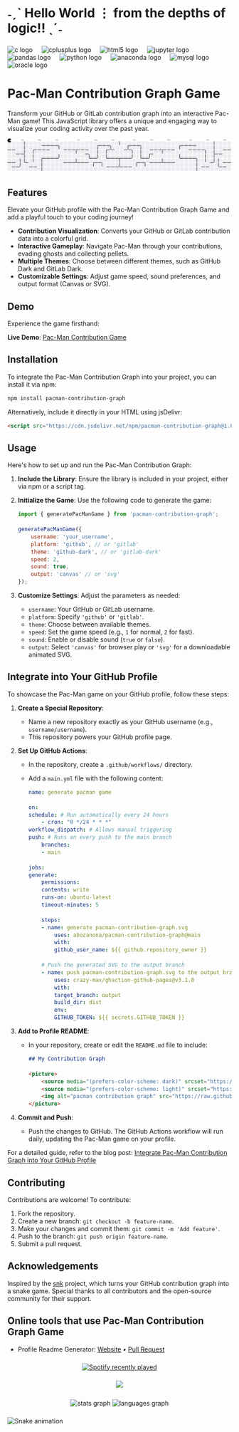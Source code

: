 <h1 align="left">˗ˏˋ Hello World ⋮ from the depths of logic!! ˎˊ˗</h1>

###

<div align="left">
  <img src="https://cdn.jsdelivr.net/gh/devicons/devicon/icons/c/c-original.svg" height="40" alt="c logo"  />
  <img width="12" />
  <img src="https://cdn.jsdelivr.net/gh/devicons/devicon/icons/cplusplus/cplusplus-original.svg" height="40" alt="cplusplus logo"  />
  <img width="12" />
  <img src="https://cdn.jsdelivr.net/gh/devicons/devicon/icons/html5/html5-original.svg" height="40" alt="html5 logo"  />
  <img width="12" />
  <img src="https://cdn.jsdelivr.net/gh/devicons/devicon/icons/jupyter/jupyter-original.svg" height="40" alt="jupyter logo"  />
  <img width="12" />
  <img src="https://cdn.jsdelivr.net/gh/devicons/devicon/icons/pandas/pandas-original.svg" height="40" alt="pandas logo"  />
  <img width="12" />
  <img src="https://cdn.jsdelivr.net/gh/devicons/devicon/icons/python/python-original.svg" height="40" alt="python logo"  />
  <img width="12" />
  <img src="https://cdn.jsdelivr.net/gh/devicons/devicon/icons/anaconda/anaconda-original.svg" height="40" alt="anaconda logo"  />
  <img width="12" />
  <img src="https://cdn.jsdelivr.net/gh/devicons/devicon/icons/mysql/mysql-original.svg" height="40" alt="mysql logo"  />
  <img width="12" />
  <img src="https://cdn.jsdelivr.net/gh/devicons/devicon/icons/oracle/oracle-original.svg" height="40" alt="oracle logo"  />
</div>

###

# Pac-Man Contribution Graph Game

Transform your GitHub or GitLab contribution graph into an interactive Pac-Man game! This JavaScript library offers a unique and engaging way to visualize your coding activity over the past year.

<picture>
  <source media="(prefers-color-scheme: dark)" srcset="https://raw.githubusercontent.com/abozanona/abozanona/output/pacman-contribution-graph-dark.svg">
  <source media="(prefers-color-scheme: light)" srcset="https://raw.githubusercontent.com/abozanona/abozanona/output/pacman-contribution-graph.svg">
  <img alt="pacman contribution graph" src="https://raw.githubusercontent.com/abozanona/abozanona/output/pacman-contribution-graph.svg">
</picture>

## Features

Elevate your GitHub profile with the Pac-Man Contribution Graph Game and add a playful touch to your coding journey!

- **Contribution Visualization**: Converts your GitHub or GitLab contribution data into a colorful grid.
- **Interactive Gameplay**: Navigate Pac-Man through your contributions, evading ghosts and collecting pellets.
- **Multiple Themes**: Choose between different themes, such as GitHub Dark and GitLab Dark.
- **Customizable Settings**: Adjust game speed, sound preferences, and output format (Canvas or SVG).

## Demo

Experience the game firsthand:

**Live Demo**: [Pac-Man Contribution Game](https://abozanona.github.io/pacman-contribution-graph/)

## Installation

To integrate the Pac-Man Contribution Graph into your project, you can install it via npm:

```bash
npm install pacman-contribution-graph
```

Alternatively, include it directly in your HTML using jsDelivr:

```html
<script src="https://cdn.jsdelivr.net/npm/pacman-contribution-graph@1.0.10/dist/index.min.js"></script>
```

## Usage

Here's how to set up and run the Pac-Man Contribution Graph:

1. **Include the Library**: Ensure the library is included in your project, either via npm or a script tag.
2. **Initialize the Game**: Use the following code to generate the game:

    ```javascript
    import { generatePacManGame } from 'pacman-contribution-graph';

    generatePacManGame({
    	username: 'your_username',
    	platform: 'github', // or 'gitlab'
    	theme: 'github-dark', // or 'gitlab-dark'
    	speed: 2,
    	sound: true,
    	output: 'canvas' // or 'svg'
    });
    ```

3. **Customize Settings**: Adjust the parameters as needed:
    - `username`: Your GitHub or GitLab username.
    - `platform`: Specify `'github'` or `'gitlab'`.
    - `theme`: Choose between available themes.
    - `speed`: Set the game speed (e.g., `1` for normal, `2` for fast).
    - `sound`: Enable or disable sound (`true` or `false`).
    - `output`: Select `'canvas'` for browser play or `'svg'` for a downloadable animated SVG.

## Integrate into Your GitHub Profile

To showcase the Pac-Man game on your GitHub profile, follow these steps:

1. **Create a Special Repository**:

    - Name a new repository exactly as your GitHub username (e.g., `username/username`).
    - This repository powers your GitHub profile page.

2. **Set Up GitHub Actions**:

    - In the repository, create a `.github/workflows/` directory.
    - Add a `main.yml` file with the following content:

        ```yaml
        name: generate pacman game

        on:
        schedule: # Run automatically every 24 hours
            - cron: "0 */24 * * *"
        workflow_dispatch: # Allows manual triggering
        push: # Runs on every push to the main branch
            branches:
            - main

        jobs:
        generate:
            permissions:
            contents: write
            runs-on: ubuntu-latest
            timeout-minutes: 5

            steps:
            - name: generate pacman-contribution-graph.svg
                uses: abozanona/pacman-contribution-graph@main
                with:
                github_user_name: ${{ github.repository_owner }}

            # Push the generated SVG to the output branch
            - name: push pacman-contribution-graph.svg to the output branch
                uses: crazy-max/ghaction-github-pages@v3.1.0
                with:
                target_branch: output
                build_dir: dist
                env:
                GITHUB_TOKEN: ${{ secrets.GITHUB_TOKEN }}
        ```

3. **Add to Profile README**:

    - In your repository, create or edit the `README.md` file to include:

        ```markdown
        ## My Contribution Graph

        <picture>
            <source media="(prefers-color-scheme: dark)" srcset="https://raw.githubusercontent.com/[USERNAME]/[USERNAME]/output/pacman-contribution-graph-dark.svg">
            <source media="(prefers-color-scheme: light)" srcset="https://raw.githubusercontent.com/[USERNAME]/[USERNAME]/output/pacman-contribution-graph.svg">
            <img alt="pacman contribution graph" src="https://raw.githubusercontent.com/[USERNAME]/[USERNAME]/output/pacman-contribution-graph.svg">
        </picture>
        ```

4. **Commit and Push**:
    - Push the changes to GitHub. The GitHub Actions workflow will run daily, updating the Pac-Man game on your profile.

For a detailed guide, refer to the blog post: [Integrate Pac-Man Contribution Graph into Your GitHub Profile](https://abozanona.me/integrate-pacman-contribution-graph-into-github/)

## Contributing

Contributions are welcome! To contribute:

1. Fork the repository.
2. Create a new branch: `git checkout -b feature-name`.
3. Make your changes and commit them: `git commit -m 'Add feature'`.
4. Push to the branch: `git push origin feature-name`.
5. Submit a pull request.

## Acknowledgements

Inspired by the [snk](https://github.com/Platane/snk) project, which turns your GitHub contribution graph into a snake game. Special thanks to all contributors and the open-source community for their support.

## Online tools that use Pac-Man Contribution Graph Game

- Profile Readme Generator: [Website](https://profile-readme-generator.com/) • [Pull Request](https://github.com/maurodesouza/profile-readme-generator/pull/98)


###

<div align="center">
  <a href="https://open.spotify.com/user/31mtucexfrhh4xd6szf7u2vh7p54">
    <img src="https://spotify-recently-played-readme.vercel.app/api?user=31mtucexfrhh4xd6szf7u2vh7p54&count=10&unique=false" alt="Spotify recently played"  />
  </a>
</div>

###

<div align="center">
  <img src="https://profile-counter.glitch.me/tfxhk/count.svg?"  />
</div>

###

<div align="center">
  <img src="https://github-readme-stats.vercel.app/api?username=tfxhk&hide_title=false&hide_rank=false&show_icons=true&include_all_commits=true&count_private=true&disable_animations=false&theme=dracula&locale=en&hide_border=false&order=1" height="150" alt="stats graph"  />
  <img src="https://github-readme-stats.vercel.app/api/top-langs?username=tfxhk&locale=en&hide_title=false&layout=compact&card_width=320&langs_count=5&theme=dracula&hide_border=false&order=2" height="150" alt="languages graph"  />
</div>

###

<img src="https://raw.githubusercontent.com/tfxhk/tfxhk/output/snake.svg" alt="Snake animation" />

###
